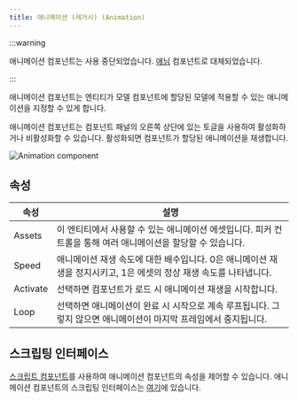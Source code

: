 ```yaml
---
title: 애니메이션 (레거시) (Animation)
---
```


:::warning

애니메이션 컴포넌트는 사용 중단되었습니다. [애님](/user-manual/scenes/components/anim) 컴포넌트로 대체되었습니다.

:::

애니메이션 컴포넌트는 엔티티가 모델 컴포넌트에 할당된 모델에 적용할 수 있는 애니메이션을 지정할 수 있게 합니다.

애니메이션 컴포넌트는 컴포넌트 패널의 오른쪽 상단에 있는 토글을 사용하여 활성화하거나 비활성화할 수 있습니다. 활성화되면 컴포넌트가 할당된 애니메이션을 재생합니다.

![Animation component](/img/user-manual/scenes/components/component-animation.png)

## 속성

| 속성 | 설명 |
|----------|-------------|
| Assets   | 이 엔티티에서 사용할 수 있는 애니메이션 에셋입니다. 피커 컨트롤을 통해 여러 애니메이션을 할당할 수 있습니다. |
| Speed    | 애니메이션 재생 속도에 대한 배수입니다. 0은 애니메이션 재생을 정지시키고, 1은 에셋의 정상 재생 속도를 나타냅니다. |
| Activate | 선택하면 컴포넌트가 로드 시 애니메이션 재생을 시작합니다. |
| Loop     | 선택하면 애니메이션이 완료 시 시작으로 계속 루프됩니다. 그렇지 않으면 애니메이션이 마지막 프레임에서 중지됩니다. |

## 스크립팅 인터페이스

[스크립트 컴포넌트][2]를 사용하여 애니메이션 컴포넌트의 속성을 제어할 수 있습니다. 애니메이션 컴포넌트의 스크립팅 인터페이스는 [여기][3]에 있습니다.

[2]: /user-manual/scenes/components/script
[3]: https://manual.oasisserver.link/engine/classes/AnimationComponent.html
